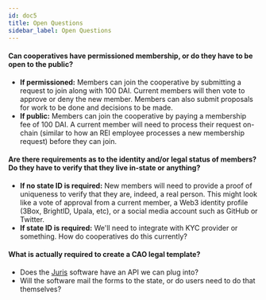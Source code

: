 ```yaml
---
id: doc5
title: Open Questions
sidebar_label: Open Questions
---
```


#### Can cooperatives have permissioned membership, or do they have to be open to the public?

- **If permissioned:** Members can join the cooperative by submitting a request to join along with 100 DAI. Current members will then vote to approve or deny the new member. Members can also submit proposals for work to be done and decisions to be made.
- **If public:** Members can join the cooperative by paying a membership fee of 100 DAI. A current member will need to process their request on-chain (similar to how an REI employee processes a new membership request) before they can join.

#### Are there requirements as to the identity and/or legal status of members? Do they have to verify that they live in-state or anything?

- **If no state ID is required:** New members will need to provide a proof of uniqueness to verify that they are, indeed, a real person. This might look like a vote of approval from a current member, a Web3 identity profile (3Box, BrightID, Upala, etc), or a social media account such as GitHub or Twitter.
- **If state ID is required:** We'll need to integrate with KYC provider or something. How do cooperatives do this currently?

#### What is actually required to create a CAO legal template?

- Does the [Juris](https://getjuris.com/) software have an API we can plug into?
- Will the software mail the forms to the state, or do users need to do that themselves?
